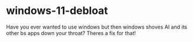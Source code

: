 # windows-11-debloat
Have you ever wanted to use windows but then windows shoves AI and its other bs apps down your throat? Theres a fix for that! 
